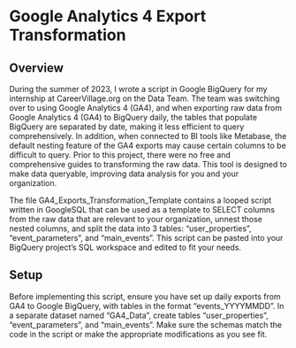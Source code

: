 # Google Analytics 4 Export Transformation
## Overview
During the summer of 2023, I wrote a script in Google BigQuery for my internship at CareerVillage.org on the Data Team. The team was switching over to using Google Analytics 4 (GA4), and when exporting raw data from Google Analytics 4 (GA4) to BigQuery daily, the tables that populate BigQuery are separated by date, making it less efficient to query comprehensively. In addition, when connected to BI tools like Metabase, the default nesting feature of the GA4 exports may cause certain columns to be difficult to query. Prior to this project, there were no free and comprehensive guides to transforming the raw data. This tool is designed to make data queryable, improving data analysis for you and your organization. 

The file GA4_Exports_Transformation_Template contains a looped script written in GoogleSQL that can be used as a template to SELECT columns from the raw data that are relevant to your organization, unnest those nested columns, and split the data into 3 tables: “user_properties”, “event_parameters”, and “main_events”. This script can be pasted into your BigQuery project’s SQL workspace and edited to fit your needs. 

## Setup
Before implementing this script, ensure you have set up daily exports from GA4 to Google BigQuery, with tables in the format “events_YYYYMMDD”. In a separate dataset named “GA4_Data”, create tables “user_properties”, “event_parameters”, and “main_events”. Make sure the schemas match the code in the script or make the appropriate modifications as you see fit. 
